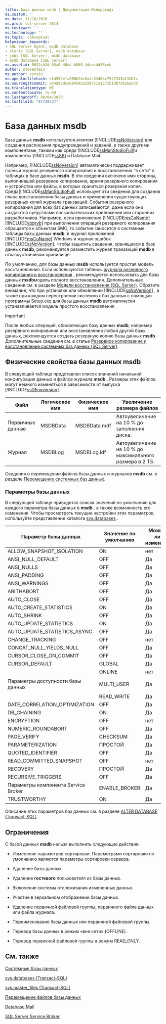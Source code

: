 ```yaml
---
title: База данных msdb | Документация Майкрософт
ms.custom: ''
ms.date: 11/10/2016
ms.prod: sql-server-2014
ms.reviewer: ''
ms.technology: ''
ms.topic: conceptual
helpviewer_keywords:
- SQL Server Agent, msdb database
- alerts [SQL Server], msdb database
- jobs [SQL Server], msdb database
- msdb database [SQL Server]
ms.assetid: 5032cb2d-65a0-40dd-b569-4dcecdd58ceb
author: stevestein
ms.author: sstein
ms.openlocfilehash: e1d552efa888b24e0a1c83464c7947343b132b1c
ms.sourcegitcommit: ad4d92dce894592a259721a1571b1d8736abacdb
ms.translationtype: MT
ms.contentlocale: ru-RU
ms.lasthandoff: 08/04/2020
ms.locfileid: "87728337"
---
```

# <a name="msdb-database"></a>База данных msdb
  База данных **msdb** используется агентом [!INCLUDE[ssNoVersion](../../includes/ssnoversion-md.md)] для создания расписания предупреждений и заданий, а также другими компонентами, такими как среда [!INCLUDE[ssManStudioFull](../../includes/ssmanstudiofull-md.md)]и компоненты [!INCLUDE[ssSB](../../includes/sssb-md.md)] и Database Mail.  
  
 Например, [!INCLUDE[ssNoVersion](../../includes/ssnoversion-md.md)] автоматически поддерживает полный журнал резервного копирования и восстановления "в сети" в таблицах в базе данных **msdb**. В эти сведения включено имя стороны, выполнившей резервное копирование, время резервного копирования и устройства или файлы, в которых храниться резервная копия. Среда[!INCLUDE[ssManStudioFull](../../includes/ssmanstudiofull-md.md)] использует эти сведения для создания плана восстановления базы данных и применения существующих резервных копий журнала транзакций. События резервного копирования для всех баз данных записываются, даже если они создаются средствами пользовательских приложений или сторонних разработчиков. Например, если приложение [!INCLUDE[msCoName](../../includes/msconame-md.md)] [!INCLUDE[vbprvb](../../includes/vbprvb-md.md)] при выполнении операций резервного копирования обращается к объектам SMO, то событие заносится в системные таблицы базы данных **msdb**, в журнал приложений [!INCLUDE[msCoName](../../includes/msconame-md.md)] Windows и журнал ошибок [!INCLUDE[ssNoVersion](../../includes/ssnoversion-md.md)]. Чтобы защитить сведения, хранящиеся в базе данных **msdb**, рекомендуется разместить журнал транзакций **msdb** в отказоустойчивом хранилище.  
  
 По умолчанию, для базы данных **msdb** используется простая модель восстановления. Если используются таблицы [журнала резервного копирования и восстановления](../backup-restore/backup-history-and-header-information-sql-server.md) , рекомендуется использовать для базы данных **msdb**модель полного восстановления. Дополнительные сведения см. в разделе [Модели восстановления (SQL Server)](../backup-restore/recovery-models-sql-server.md). Обратите внимание, что при установке или обновлении [!INCLUDE[ssNoVersion](../../includes/ssnoversion-md.md)] , а также при каждом перестроении системных баз данных с помощью программы Setup.exe для базы данных **msdb** автоматически устанавливается модель простого восстановления.  
  
> [!IMPORTANT]  
>  После любых операций, обновляющих базу данных **msdb**, например резервного копирования или восстановления любой другой базы данных, рекомендуется создать резервную копию базы данных **msdb**. Дополнительные сведения см. в статье [Резервное копирование и восстановление системных баз данных (SQL Server)](../backup-restore/back-up-and-restore-of-system-databases-sql-server.md).  
  
## <a name="physical-properties-of-msdb"></a>Физические свойства базы данных msdb  
 В следующей таблице представлен список значений начальной конфигурации данных и файлов журнала **msdb** . Размеры этих файлов могут немного изменяться в зависимости от выпуска [!INCLUDE[ssDEnoversion](../../includes/ssdenoversion-md.md)].  
  
|Файл|Логическое имя|Физическое имя|Увеличение размера файлов|  
|----------|------------------|-------------------|-----------------|  
|Первичные данные|MSDBData|MSDBData.mdf|Автоувеличение на 10 % до заполнения диска.|  
|Журнал|MSDBLog|MSDBLog.ldf|Автоувеличение на 10 % до максимального размера в 2 ТБ.|  
  
 Сведения о перемещении файлов базы данных и журналов **msdb** см. в разделе [Перемещение системных баз данных](move-system-databases.md).  
  
### <a name="database-options"></a>Параметры базы данных  
 В следующей таблице приводится список значений по умолчанию для каждого параметра базы данных в **msdb** , а также возможность его изменения. Чтобы просмотреть текущие настройки этих параметров, используйте представление каталога [sys.databases](/sql/relational-databases/system-catalog-views/sys-databases-transact-sql) .  
  
|Параметр базы данных|Значение по умолчанию|Можно ли изменить|  
|---------------------|-------------------|---------------------|  
|ALLOW_SNAPSHOT_ISOLATION|ON|нет|  
|ANSI_NULL_DEFAULT|OFF|Да|  
|ANSI_NULLS|OFF|Да|  
|ANSI_PADDING|OFF|Да|  
|ANSI_WARNINGS|OFF|Да|  
|ARITHABORT|OFF|Да|  
|AUTO_CLOSE|OFF|Да|  
|AUTO_CREATE_STATISTICS|ON|Да|  
|AUTO_SHRINK|OFF|Да|  
|AUTO_UPDATE_STATISTICS|ON|Да|  
|AUTO_UPDATE_STATISTICS_ASYNC|OFF|Да|  
|CHANGE_TRACKING|OFF|нет|  
|CONCAT_NULL_YIELDS_NULL|OFF|Да|  
|CURSOR_CLOSE_ON_COMMIT|OFF|Да|  
|CURSOR_DEFAULT|GLOBAL|Да|  
|Параметры доступности базы данных|ONLINE<br /><br /> MULTI_USER<br /><br /> READ_WRITE|нет<br /><br /> Да<br /><br /> Да|  
|DATE_CORRELATION_OPTIMIZATION|OFF|Да|  
|DB_CHAINING|ON|Да|  
|ENCRYPTION|OFF|нет|  
|NUMERIC_ROUNDABORT|OFF|Да|  
|PAGE_VERIFY|CHECKSUM|Да|  
|PARAMETERIZATION|ПРОСТОЙ|Да|  
|QUOTED_IDENTIFIER|OFF|Да|  
|READ_COMMITTED_SNAPSHOT|OFF|нет|  
|RECOVERY|ПРОСТОЙ|Да|  
|RECURSIVE_TRIGGERS|OFF|Да|  
|Параметры компонента Service Broker|ENABLE_BROKER|Да|  
|TRUSTWORTHY|ON|Да|  
  
 Описание этих параметров баз данных см. в разделе [ALTER DATABASE (Transact-SQL)](/sql/t-sql/statements/alter-database-transact-sql).  
  
## <a name="restrictions"></a>Ограничения  
 С базой данных **msdb** нельзя выполнить следующие действия.  
  
-   Изменение параметров сортировки. Параметрами сортировки по умолчанию являются параметры сортировки сервера.  
  
-   Удаление базы данных.  
  
-   Удаление **гостевого** пользователя из базы данных.  
  
-   Включение системы отслеживания измененных данных.  
  
-   Участие в зеркальном отображении базы данных.  
  
-   Удаление первичной файловой группы, первичного файла данных или файла журнала.  
  
-   Переименование базы данных или первичной файловой группы.  
  
-   Перевод базы данных в режим «вне сети» (OFFLINE).  
  
-   Перевод первичной файловой группы в режим READ_ONLY.  
  
## <a name="related-content"></a>См. также  
 [Системные базы данных](system-databases.md)  
  
 [sys.databases (Transact-SQL)](/sql/relational-databases/system-catalog-views/sys-databases-transact-sql)  
  
 [sys.master_files (Transact-SQL)](/sql/relational-databases/system-catalog-views/sys-master-files-transact-sql)  
  
 [Перемещение файлов базы данных](move-database-files.md)  
  
 [Database Mail](../database-mail/database-mail.md)  
  
 [SQL Server Service Broker](../../database-engine/configure-windows/sql-server-service-broker.md)  
  
  
